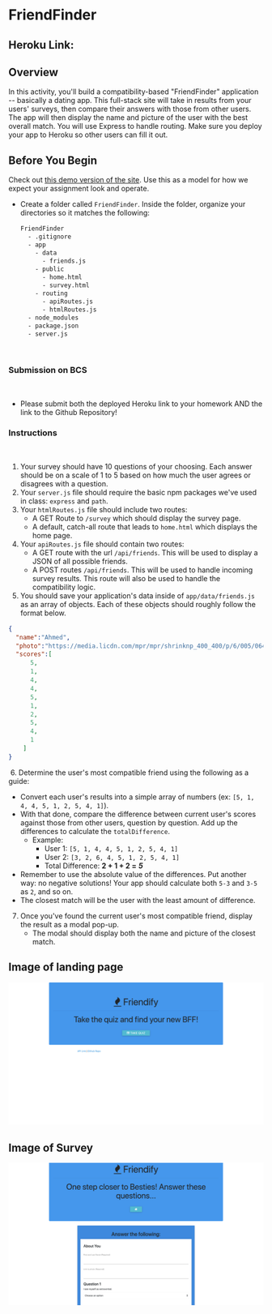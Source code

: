 # FriendFinder

## Heroku Link: 

## Overview
In this activity, you'll build a compatibility-based "FriendFinder" application -- basically a dating app. This full-stack site will take in results from your users' surveys, then compare their answers with those from other users. The app will then display the name and picture of the user with the best overall match. You will use Express to handle routing. Make sure you deploy your app to Heroku so other users can fill it out.

## Before You Begin
 Check out [this demo version of the site](https://friend-finder-fsf.herokuapp.com/). Use this as a model for how we expect your assignment look and operate.
​
* Create a folder called `FriendFinder`. Inside the folder, organize your directories so it matches the following:
​
  ```
  FriendFinder
    - .gitignore
    - app
      - data
        - friends.js
      - public
        - home.html
        - survey.html
      - routing
        - apiRoutes.js
        - htmlRoutes.js
    - node_modules
    - package.json
    - server.js
  ```
​
### Submission on BCS
​
* Please submit both the deployed Heroku link to your homework AND the link to the Github Repository!
​
### Instructions
​
1. Your survey should have 10 questions of your choosing. Each answer should be on a scale of 1 to 5 based on how much the user agrees or disagrees with a question.
​
2. Your `server.js` file should require the basic npm packages we've used in class: `express` and `path`.
​
3. Your `htmlRoutes.js` file should include two routes:
​
   * A GET Route to `/survey` which should display the survey page.
   * A default, catch-all route that leads to `home.html` which displays the home page.
​
4. Your `apiRoutes.js` file should contain two routes:
​
   * A GET route with the url `/api/friends`. This will be used to display a JSON of all possible friends.
   * A POST routes `/api/friends`. This will be used to handle incoming survey results. This route will also be used to handle the compatibility logic.
​
5. You should save your application's data inside of `app/data/friends.js` as an array of objects. Each of these objects should roughly follow the format below.
​
```json
{
  "name":"Ahmed",
  "photo":"https://media.licdn.com/mpr/mpr/shrinknp_400_400/p/6/005/064/1bd/3435aa3.jpg",
  "scores":[
      5,
      1,
      4,
      4,
      5,
      1,
      2,
      5,
      4,
      1
    ]
}
```
​
6. Determine the user's most compatible friend using the following as a guide:
​
   * Convert each user's results into a simple array of numbers (ex: `[5, 1, 4, 4, 5, 1, 2, 5, 4, 1]`).
   * With that done, compare the difference between current user's scores against those from other users, question by question. Add up the differences to calculate the `totalDifference`.
     * Example:
       * User 1: `[5, 1, 4, 4, 5, 1, 2, 5, 4, 1]`
       * User 2: `[3, 2, 6, 4, 5, 1, 2, 5, 4, 1]`
       * Total Difference: **2 + 1 + 2 =** **_5_**
   * Remember to use the absolute value of the differences. Put another way: no negative solutions! Your app should calculate both `5-3` and `3-5` as `2`, and so on.
   * The closest match will be the user with the least amount of difference.
​
7. Once you've found the current user's most compatible friend, display the result as a modal pop-up.
   * The modal should display both the name and picture of the closest match.

## Image of landing page
![alt text](https://github.com/mbolters/FriendFinder/blob/master/app/public/images/Screen%20Shot%202019-10-26%20at%209.47.44%20PM.png)


## Image of Survey
![alt text](https://github.com/mbolters/FriendFinder/blob/master/app/public/images/Screen%20Shot%202019-10-26%20at%209.48.16%20PM.png)

